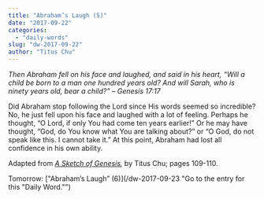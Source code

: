 ```yaml
---
title: "Abraham’s Laugh (5)"
date: "2017-09-22"
categories: 
  - "daily-words"
slug: "dw-2017-09-22"
author: "Titus Chu"
---
```


_Then Abraham fell on his face and laughed, and said in his heart, “Will a child be born to a man one hundred years old? And will Sarah, who is ninety years old, bear a child?”_ _– Genesis 17:17_

Did Abraham stop following the Lord since His words seemed so incredible? No, he just fell upon his face and laughed with a lot of feeling. Perhaps he thought, “O Lord, if only You had come ten years earlier!” Or he may have thought, “God, do You know what You are talking about?” or “O God, do not speak like this. I cannot take it.” At this point, Abraham had lost all confidence in his own ability.

Adapted from _[A Sketch of Genesis](/book-gen-sketch "Go to the listing for this book."),_ by Titus Chu; pages 109-110.

Tomorrow: ["Abraham’s Laugh” (6)](/dw-2017-09-23 "Go to the entry for this "Daily Word."")
